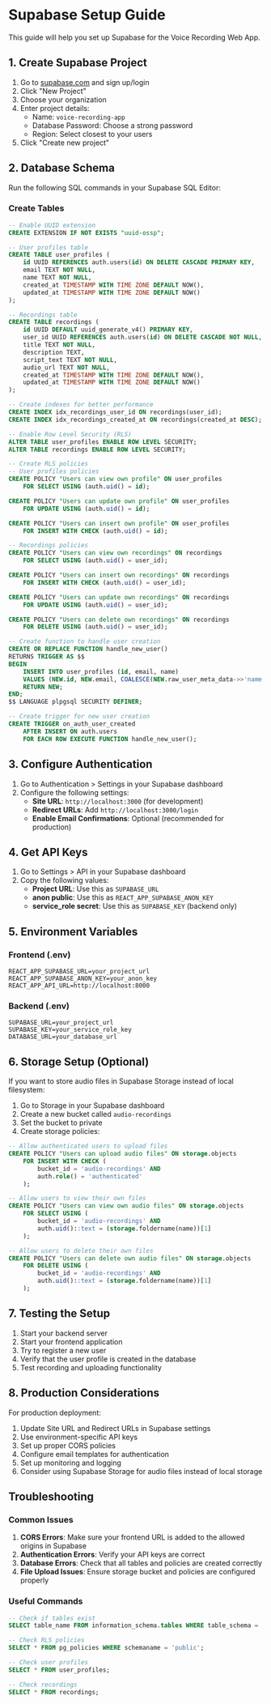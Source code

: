 # Supabase Setup Guide

This guide will help you set up Supabase for the Voice Recording Web App.

## 1. Create Supabase Project

1. Go to [supabase.com](https://supabase.com) and sign up/login
2. Click "New Project"
3. Choose your organization
4. Enter project details:
   - Name: `voice-recording-app`
   - Database Password: Choose a strong password
   - Region: Select closest to your users
5. Click "Create new project"

## 2. Database Schema

Run the following SQL commands in your Supabase SQL Editor:

### Create Tables

```sql
-- Enable UUID extension
CREATE EXTENSION IF NOT EXISTS "uuid-ossp";

-- User profiles table
CREATE TABLE user_profiles (
    id UUID REFERENCES auth.users(id) ON DELETE CASCADE PRIMARY KEY,
    email TEXT NOT NULL,
    name TEXT NOT NULL,
    created_at TIMESTAMP WITH TIME ZONE DEFAULT NOW(),
    updated_at TIMESTAMP WITH TIME ZONE DEFAULT NOW()
);

-- Recordings table
CREATE TABLE recordings (
    id UUID DEFAULT uuid_generate_v4() PRIMARY KEY,
    user_id UUID REFERENCES auth.users(id) ON DELETE CASCADE NOT NULL,
    title TEXT NOT NULL,
    description TEXT,
    script_text TEXT NOT NULL,
    audio_url TEXT NOT NULL,
    created_at TIMESTAMP WITH TIME ZONE DEFAULT NOW(),
    updated_at TIMESTAMP WITH TIME ZONE DEFAULT NOW()
);

-- Create indexes for better performance
CREATE INDEX idx_recordings_user_id ON recordings(user_id);
CREATE INDEX idx_recordings_created_at ON recordings(created_at DESC);

-- Enable Row Level Security (RLS)
ALTER TABLE user_profiles ENABLE ROW LEVEL SECURITY;
ALTER TABLE recordings ENABLE ROW LEVEL SECURITY;

-- Create RLS policies
-- User profiles policies
CREATE POLICY "Users can view own profile" ON user_profiles
    FOR SELECT USING (auth.uid() = id);

CREATE POLICY "Users can update own profile" ON user_profiles
    FOR UPDATE USING (auth.uid() = id);

CREATE POLICY "Users can insert own profile" ON user_profiles
    FOR INSERT WITH CHECK (auth.uid() = id);

-- Recordings policies
CREATE POLICY "Users can view own recordings" ON recordings
    FOR SELECT USING (auth.uid() = user_id);

CREATE POLICY "Users can insert own recordings" ON recordings
    FOR INSERT WITH CHECK (auth.uid() = user_id);

CREATE POLICY "Users can update own recordings" ON recordings
    FOR UPDATE USING (auth.uid() = user_id);

CREATE POLICY "Users can delete own recordings" ON recordings
    FOR DELETE USING (auth.uid() = user_id);

-- Create function to handle user creation
CREATE OR REPLACE FUNCTION handle_new_user()
RETURNS TRIGGER AS $$
BEGIN
    INSERT INTO user_profiles (id, email, name)
    VALUES (NEW.id, NEW.email, COALESCE(NEW.raw_user_meta_data->>'name', 'User'));
    RETURN NEW;
END;
$$ LANGUAGE plpgsql SECURITY DEFINER;

-- Create trigger for new user creation
CREATE TRIGGER on_auth_user_created
    AFTER INSERT ON auth.users
    FOR EACH ROW EXECUTE FUNCTION handle_new_user();
```

## 3. Configure Authentication

1. Go to Authentication > Settings in your Supabase dashboard
2. Configure the following settings:
   - **Site URL**: `http://localhost:3000` (for development)
   - **Redirect URLs**: Add `http://localhost:3000/login`
   - **Enable Email Confirmations**: Optional (recommended for production)

## 4. Get API Keys

1. Go to Settings > API in your Supabase dashboard
2. Copy the following values:
   - **Project URL**: Use this as `SUPABASE_URL`
   - **anon public**: Use this as `REACT_APP_SUPABASE_ANON_KEY`
   - **service_role secret**: Use this as `SUPABASE_KEY` (backend only)

## 5. Environment Variables

### Frontend (.env)
```env
REACT_APP_SUPABASE_URL=your_project_url
REACT_APP_SUPABASE_ANON_KEY=your_anon_key
REACT_APP_API_URL=http://localhost:8000
```

### Backend (.env)
```env
SUPABASE_URL=your_project_url
SUPABASE_KEY=your_service_role_key
DATABASE_URL=your_database_url
```

## 6. Storage Setup (Optional)

If you want to store audio files in Supabase Storage instead of local filesystem:

1. Go to Storage in your Supabase dashboard
2. Create a new bucket called `audio-recordings`
3. Set the bucket to private
4. Create storage policies:

```sql
-- Allow authenticated users to upload files
CREATE POLICY "Users can upload audio files" ON storage.objects
    FOR INSERT WITH CHECK (
        bucket_id = 'audio-recordings' AND
        auth.role() = 'authenticated'
    );

-- Allow users to view their own files
CREATE POLICY "Users can view own audio files" ON storage.objects
    FOR SELECT USING (
        bucket_id = 'audio-recordings' AND
        auth.uid()::text = (storage.foldername(name))[1]
    );

-- Allow users to delete their own files
CREATE POLICY "Users can delete own audio files" ON storage.objects
    FOR DELETE USING (
        bucket_id = 'audio-recordings' AND
        auth.uid()::text = (storage.foldername(name))[1]
    );
```

## 7. Testing the Setup

1. Start your backend server
2. Start your frontend application
3. Try to register a new user
4. Verify that the user profile is created in the database
5. Test recording and uploading functionality

## 8. Production Considerations

For production deployment:

1. Update Site URL and Redirect URLs in Supabase settings
2. Use environment-specific API keys
3. Set up proper CORS policies
4. Configure email templates for authentication
5. Set up monitoring and logging
6. Consider using Supabase Storage for audio files instead of local storage

## Troubleshooting

### Common Issues

1. **CORS Errors**: Make sure your frontend URL is added to the allowed origins in Supabase
2. **Authentication Errors**: Verify your API keys are correct
3. **Database Errors**: Check that all tables and policies are created correctly
4. **File Upload Issues**: Ensure storage bucket and policies are configured properly

### Useful Commands

```sql
-- Check if tables exist
SELECT table_name FROM information_schema.tables WHERE table_schema = 'public';

-- Check RLS policies
SELECT * FROM pg_policies WHERE schemaname = 'public';

-- Check user profiles
SELECT * FROM user_profiles;

-- Check recordings
SELECT * FROM recordings;
```
